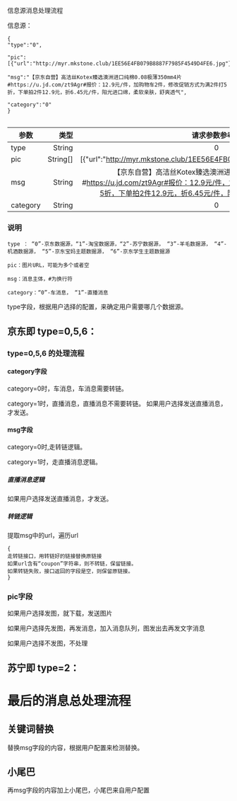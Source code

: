信息源消息处理流程



信息源：

```
{
"type":"0",

"pic":[{"url":"http://myr.mkstone.club/1EE56E4FB079B8887F7985F4549D4FE6.jpg"}],

"msg":"【京东自营】高洁丝Kotex臻选澳洲进口纯棉0.08极薄350mm4片#https://u.jd.com/zt9Agr#报价：12.9元/件，加购物车2件，修改促销方式为满2件打5折，下单拍2件12.9元，折6.45元/件，阳光进口绵，柔软亲肤，舒爽透气",

"category":"0"
}


```

| 参数| 类型    |  请求参数参考值  | 
| --------   | -----:   | :----: |
| type      | String      |  0    |
| pic       | String[]    |  [{"url":"http://myr.mkstone.club/1EE56E4FB079B8887F7985F4549D4FE6.jpg"}]   |
| msg        | String      |   【京东自营】高洁丝Kotex臻选澳洲进口纯棉0.08极薄350mm4片#https://u.jd.com/zt9Agr#报价：12.9元/件，加购物车2件，修改促销方式为满2件打5折，下单拍2件12.9元，折6.45元/件，阳光进口绵，柔软亲肤，舒爽透气    |
| category        | String      |   0    |


### 说明

```
type ： “0”-京东数据源，“1”-淘宝数据源，“2”-苏宁数据源， “3”-羊毛数据源， “4”-机酒数据源， “5”-京东宝妈主题数据源， “6”-京东学生主题数据源

pic：图片URL，可能为多个或者空

msg：消息主体，#为换行符

category：“0”-车消息， “1”-直播消息

```

type字段，根据用户选择的配置，来确定用户需要哪几个数据源。


## 京东即 type=0,5,6：

### type=0,5,6 的处理流程 






#### category字段

category=0时，车消息，车消息需要转链。

category=1时，直播消息，直播消息不需要转链。 如果用户选择发送直播消息，才发送。
   
#### msg字段
category=0时,走转链逻辑。

category=1时，走直播消息逻辑。

##### 直播消息逻辑
 如果用户选择发送直播消息，才发送。

##### 转链逻辑

提取msg中的url，遍历url
```
{ 
走转链接口，用转链好的链接替换原链接
如果url含有“coupon”字符串，则不转链，保留链接。
如果转链失败，接口返回的字段是空，则保留原链接。
}
```

### pic字段
如果用户选择发图，就下载，发送图片

如果用户选择先发图，再发消息，加入消息队列，图发出去再发文字消息

如果用户选择不发图，不处理


## 苏宁即 type=2：









# 最后的消息总处理流程
## 关键词替换
替换msg字段的内容，根据用户配置来检测替换。

## 小尾巴
再msg字段的内容加上小尾巴，小尾巴来自用户配置



